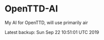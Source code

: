 # OpenTTD-AI
My AI for OpenTTD, will use primarily air

Latest backup: Sun Sep 22 10:51:01 UTC 2019
